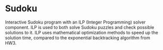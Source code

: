# Sudoku

Interactive Sudoku program with an ILP (Integer Programming) solver component.
ILP is used to both solve Sudoku puzzles and check possible solutions to it.
ILP uses mathematical optimization methods to speed up the
solution time, compared to the exponential backtracking algorithm from HW3.
